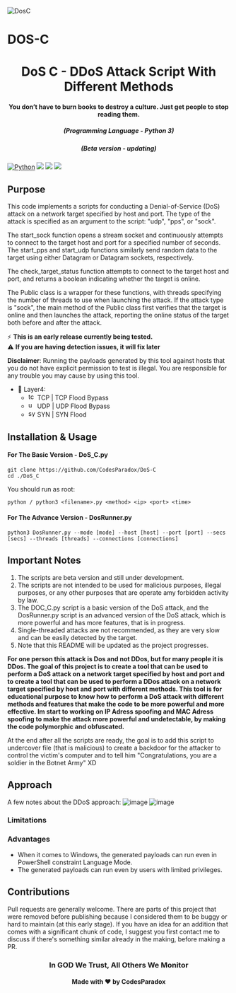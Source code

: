 ![DosC](https://user-images.githubusercontent.com/69432977/216461884-962a116e-29b3-42f7-ad53-ae0ddd3dde26.png)
# DOS-C

<h1 align="center">DoS C - DDoS Attack Script With Different Methods</h1>
<h4 align="center">You don’t have to burn books to destroy a culture. Just get people to stop reading them.</h4>
<em><h5 align="center">(Programming Language - Python 3)</h5></em>
<em><h5 align="center">(Beta version - updating)</h5></em>

[![Python](https://img.shields.io/badge/Python-%E2%89%A5%203.6-yellow.svg)](https://www.python.org/) 
<img src="https://img.shields.io/badge/PowerShell-%E2%89%A5%20v3.0-blue">
<img src="https://img.shields.io/badge/Developed%20on-kali%20linux-blueviolet">
<img src="https://img.shields.io/badge/Maintained%3F-Yes-96c40f">

## Purpose
This code implements a scripts for conducting a Denial-of-Service (DoS) attack on a network target specified by host and port. The type of the attack is specified as an argument to the script: "udp", "pps", or "sock".

The start_sock function opens a stream socket and continuously attempts to connect to the target host and port for a specified number of seconds. The start_pps and start_udp functions similarly send random data to the target using either Datagram or Datagram sockets, respectively.

The check_target_status function attempts to connect to the target host and port, and returns a boolean indicating whether the target is online.

The Public class is a wrapper for these functions, with threads specifying the number of threads to use when launching the attack. If the attack type is "sock", the main method of the Public class first verifies that the target is online and then launches the attack, reporting the online status of the target both before and after the attack.
 
:zap: **This is an early release currently being tested.**  
⚠️ **If you are having detection issues, it will fix later**  


**Disclaimer**: Running the payloads generated by this tool against hosts that you do not have explicit permission to test is illegal. You are responsible for any trouble you may cause by using this tool.

* 🧨 Layer4: 
  * <img src="https://raw.githubusercontent.com/kgretzky/pwndrop/master/media/pwndrop-logo-512.png" width="16" height="16" alt="tcp"> TCP | TCP Flood Bypass
  * <img src="https://styles.redditmedia.com/t5_2rxmiq/styles/profileIcon_snoob94cdb09-c26c-4c24-bd0c-66238623cc22-headshot.png" width="16" height="16" alt="udp"> UDP | UDP Flood Bypass
  * <img src="https://cdn-icons-png.flaticon.com/512/1918/1918576.png" width="16" height="16" alt="syn"> SYN | SYN Flood
## Installation & Usage
#### For The Basic Version - DoS_C.py
```
git clone https://github.com/CodesParadox/DoS-C
cd ./DoS_C
```
You should run as root:
```
python / python3 <filename>.py <method> <ip> <port> <time>
```
#### For The Advance Version - DosRunner.py
```
python3 DosRunner.py --mode [mode] --host [host] --port [port] --secs [secs] --threads [threads] --connections [connections]
```



## Important Notes
1. The scripts are beta version and still under development. 
2. The scripts are not intended to be used for malicious purposes, illegal purposes, or any other purposes that are operate amy forbidden activity by law.
3. The DOC_C.py script is a basic version of the DoS attack, and the DosRunner.py script is an advanced version of the DoS attack, which is more powerful and has more features, that is in progress.
4. Single-threaded attacks are not recommended, as they are very slow and can be easily detected by the target.
5. Note that this README will be updated as the project progresses. 



**For one person this attack is Dos and not DDos, but for many people it is DDos.
The goal of this project is to create a tool that can be used to perform a DoS attack on a network target specified by host and port and to create a tool that can be used to perform a DDos attack on a network target specified by host and port with different methods.
This tool is for educational purpose to know how to perform a DoS attack with different methods and features that make the code to be more powerful and more effective.
Im start to working on IP Adress spoofing and MAC Adress spoofing to make the attack more powerful and undetectable, by making the code polymorphic and obfuscated.**

At the end after all the scripts are ready, the goal is to add this script to undercover file (that is malicious) to create a backdoor for the attacker to control the victim's computer and to tell him "Congratulations, you are a soldier in the Botnet Army" XD

## Approach
A few notes about the DDoS approach:
![image](https://user-images.githubusercontent.com/69432977/217103919-2d76ecd5-38c5-4f7f-8868-ce43dbfa560b.png)
![image](https://user-images.githubusercontent.com/69432977/217103998-4cd13f0f-4333-4344-ba0a-82c2cdc32211.png)

### Limitations

### Advantages
 - When it comes to Windows, the generated payloads can run even in PowerShell constraint Language Mode.
 - The generated payloads can run even by users with limited privileges.

## Contributions
Pull requests are generally welcome. 
There are parts of this project that were removed before publishing because I considered them to be buggy or hard to maintain (at this early stage).
If you have an idea for an addition that comes with a significant chunk of code, I suggest you first contact me to discuss if there's something similar already in the making, before making a PR. 




<h3 align="center">In GOD We Trust, All Others We Monitor</h3>
<h4 align="center">Made with ❤️ by CodesParadox</h4>
